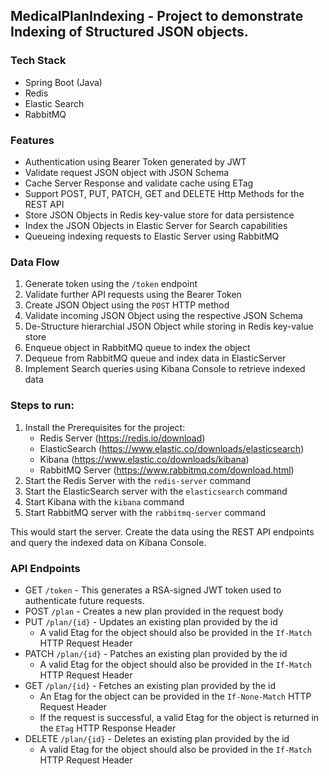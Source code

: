 ## MedicalPlanIndexing - Project to demonstrate Indexing of Structured JSON objects.

### Tech Stack
- Spring Boot (Java)
- Redis 
- Elastic Search
- RabbitMQ

### Features
- Authentication using Bearer Token generated by JWT
- Validate request JSON object with JSON Schema
- Cache Server Response and validate cache using ETag
- Support POST, PUT, PATCH, GET and DELETE Http Methods for the REST API
- Store JSON Objects in Redis key-value store for data persistence
- Index the JSON Objects in Elastic Server for Search capabilities
- Queueing indexing requests to Elastic Server using RabbitMQ

### Data Flow
1. Generate token using the `/token` endpoint
2. Validate further API requests using the Bearer Token
3. Create JSON Object using the `POST` HTTP method
4. Validate incoming JSON Object using the respective JSON Schema
5. De-Structure hierarchial JSON Object while storing in Redis key-value store
6. Enqueue object in RabbitMQ queue to index the object
7. Dequeue from RabbitMQ queue and index data in ElasticServer
8. Implement Search queries using Kibana Console to retrieve indexed data

### Steps to run:
1. Install the Prerequisites for the project:
    - Redis Server (https://redis.io/download)
    - ElasticSearch (https://www.elastic.co/downloads/elasticsearch)
    - Kibana (https://www.elastic.co/downloads/kibana)
    - RabbitMQ Server (https://www.rabbitmq.com/download.html)
2. Start the Redis Server with the `redis-server` command
3. Start the ElasticSearch server with the `elasticsearch` command
4. Start Kibana with the `kibana` command
5. Start RabbitMQ server with the `rabbitmq-server` command

This would start the server. Create the data using the REST API endpoints and
query the indexed data on Kibana Console.


### API Endpoints

- GET `/token` - This generates a RSA-signed JWT token used to authenticate future requests.
- POST `/plan` - Creates a new plan provided in the request body
- PUT `/plan/{id}` - Updates an existing plan provided by the id
    - A valid Etag for the object should also be provided in the `If-Match` HTTP Request Header
- PATCH `/plan/{id}` - Patches an existing plan provided by the id
    - A valid Etag for the object should also be provided in the `If-Match` HTTP Request Header
- GET `/plan/{id}` - Fetches an existing plan provided by the id
    - An Etag for the object can be provided in the `If-None-Match` HTTP Request Header
    - If the request is successful, a valid Etag for the object is returned in the `ETag` HTTP Response Header
- DELETE `/plan/{id}` - Deletes an existing plan provided by the id
    - A valid Etag for the object should also be provided in the `If-Match` HTTP Request Header
